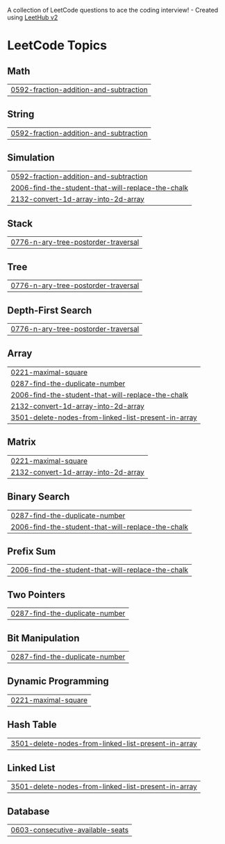 A collection of LeetCode questions to ace the coding interview! - Created using [LeetHub v2](https://github.com/arunbhardwaj/LeetHub-2.0)
<!---LeetCode Topics Start-->
# LeetCode Topics
## Math
|  |
| ------- |
| [0592-fraction-addition-and-subtraction](https://github.com/hritik-h/Leetcode/tree/master/0592-fraction-addition-and-subtraction) |
## String
|  |
| ------- |
| [0592-fraction-addition-and-subtraction](https://github.com/hritik-h/Leetcode/tree/master/0592-fraction-addition-and-subtraction) |
## Simulation
|  |
| ------- |
| [0592-fraction-addition-and-subtraction](https://github.com/hritik-h/Leetcode/tree/master/0592-fraction-addition-and-subtraction) |
| [2006-find-the-student-that-will-replace-the-chalk](https://github.com/hritik-h/Leetcode/tree/master/2006-find-the-student-that-will-replace-the-chalk) |
| [2132-convert-1d-array-into-2d-array](https://github.com/hritik-h/Leetcode/tree/master/2132-convert-1d-array-into-2d-array) |
## Stack
|  |
| ------- |
| [0776-n-ary-tree-postorder-traversal](https://github.com/hritik-h/Leetcode/tree/master/0776-n-ary-tree-postorder-traversal) |
## Tree
|  |
| ------- |
| [0776-n-ary-tree-postorder-traversal](https://github.com/hritik-h/Leetcode/tree/master/0776-n-ary-tree-postorder-traversal) |
## Depth-First Search
|  |
| ------- |
| [0776-n-ary-tree-postorder-traversal](https://github.com/hritik-h/Leetcode/tree/master/0776-n-ary-tree-postorder-traversal) |
## Array
|  |
| ------- |
| [0221-maximal-square](https://github.com/hritik-h/Leetcode/tree/master/0221-maximal-square) |
| [0287-find-the-duplicate-number](https://github.com/hritik-h/Leetcode/tree/master/0287-find-the-duplicate-number) |
| [2006-find-the-student-that-will-replace-the-chalk](https://github.com/hritik-h/Leetcode/tree/master/2006-find-the-student-that-will-replace-the-chalk) |
| [2132-convert-1d-array-into-2d-array](https://github.com/hritik-h/Leetcode/tree/master/2132-convert-1d-array-into-2d-array) |
| [3501-delete-nodes-from-linked-list-present-in-array](https://github.com/hritik-h/Leetcode/tree/master/3501-delete-nodes-from-linked-list-present-in-array) |
## Matrix
|  |
| ------- |
| [0221-maximal-square](https://github.com/hritik-h/Leetcode/tree/master/0221-maximal-square) |
| [2132-convert-1d-array-into-2d-array](https://github.com/hritik-h/Leetcode/tree/master/2132-convert-1d-array-into-2d-array) |
## Binary Search
|  |
| ------- |
| [0287-find-the-duplicate-number](https://github.com/hritik-h/Leetcode/tree/master/0287-find-the-duplicate-number) |
| [2006-find-the-student-that-will-replace-the-chalk](https://github.com/hritik-h/Leetcode/tree/master/2006-find-the-student-that-will-replace-the-chalk) |
## Prefix Sum
|  |
| ------- |
| [2006-find-the-student-that-will-replace-the-chalk](https://github.com/hritik-h/Leetcode/tree/master/2006-find-the-student-that-will-replace-the-chalk) |
## Two Pointers
|  |
| ------- |
| [0287-find-the-duplicate-number](https://github.com/hritik-h/Leetcode/tree/master/0287-find-the-duplicate-number) |
## Bit Manipulation
|  |
| ------- |
| [0287-find-the-duplicate-number](https://github.com/hritik-h/Leetcode/tree/master/0287-find-the-duplicate-number) |
## Dynamic Programming
|  |
| ------- |
| [0221-maximal-square](https://github.com/hritik-h/Leetcode/tree/master/0221-maximal-square) |
## Hash Table
|  |
| ------- |
| [3501-delete-nodes-from-linked-list-present-in-array](https://github.com/hritik-h/Leetcode/tree/master/3501-delete-nodes-from-linked-list-present-in-array) |
## Linked List
|  |
| ------- |
| [3501-delete-nodes-from-linked-list-present-in-array](https://github.com/hritik-h/Leetcode/tree/master/3501-delete-nodes-from-linked-list-present-in-array) |
## Database
|  |
| ------- |
| [0603-consecutive-available-seats](https://github.com/hritik-h/Leetcode/tree/master/0603-consecutive-available-seats) |
<!---LeetCode Topics End-->